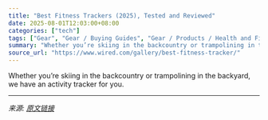 ```yaml
---
title: "Best Fitness Trackers (2025), Tested and Reviewed"
date: 2025-08-01T12:03:00+08:00
categories: ["tech"]
tags: ["Gear", "Gear / Buying Guides", "Gear / Products / Health and Fitness", "Gear / Products / Outdoor", "Shopping", "fitness tracker", "workout", "buying guides", "Wearables", "outdoors", "fitness", "health", "Buying Guide"]
summary: "Whether you’re skiing in the backcountry or trampolining in the backyard, we have an activity tracker for you."
source_url: "https://www.wired.com/gallery/best-fitness-tracker/"
---
```


Whether you’re skiing in the backcountry or trampolining in the backyard, we have an activity tracker for you.

---

*来源: [原文链接](https://www.wired.com/gallery/best-fitness-tracker/)*

